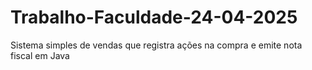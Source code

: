 # Trabalho-Faculdade-24-04-2025
Sistema simples de vendas que registra ações na compra e emite nota fiscal em Java
